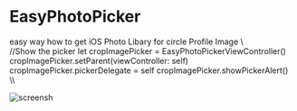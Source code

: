 # EasyPhotoPicker

easy way how to get iOS Photo Libary for circle Profile Image
\\\
//Show the picker
let cropImagePicker = EasyPhotoPickerViewController()
cropImagePicker.setParent(viewController: self)
cropImagePicker.pickerDelegate = self
cropImagePicker.showPickerAlert() \\\




![screensh](https://i.ibb.co/jWj0DtF/sample.gif)
